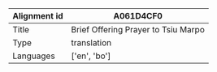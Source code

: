 |Alignment id | A061D4CF0
| --- | --- 
|Title | Brief Offering Prayer to Tsiu Marpo 
|Type | translation
|Languages | ['en', 'bo']